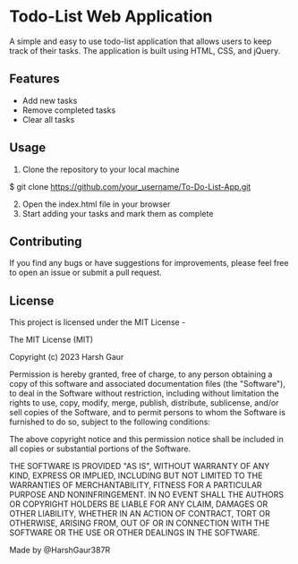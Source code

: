 # Todo-List Web Application

A simple and easy to use todo-list application that allows users to keep track of their tasks. The application is built using HTML, CSS, and jQuery.

## Features

- Add new tasks
- Remove completed tasks
- Clear all tasks

## Usage

1. Clone the repository to your local machine

$ git clone https://github.com/your_username/To-Do-List-App.git

2. Open the index.html file in your browser
3. Start adding your tasks and mark them as complete

## Contributing

If you find any bugs or have suggestions for improvements, please feel free to open an issue or submit a pull request.

## License

This project is licensed under the MIT License -

The MIT License (MIT)

Copyright (c) 2023 Harsh Gaur

Permission is hereby granted, free of charge, to any person obtaining a copy
of this software and associated documentation files (the "Software"), to deal
in the Software without restriction, including without limitation the rights
to use, copy, modify, merge, publish, distribute, sublicense, and/or sell
copies of the Software, and to permit persons to whom the Software is
furnished to do so, subject to the following conditions:

The above copyright notice and this permission notice shall be included in all
copies or substantial portions of the Software.

THE SOFTWARE IS PROVIDED "AS IS", WITHOUT WARRANTY OF ANY KIND, EXPRESS OR
IMPLIED, INCLUDING BUT NOT LIMITED TO THE WARRANTIES OF MERCHANTABILITY,
FITNESS FOR A PARTICULAR PURPOSE AND NONINFRINGEMENT. IN NO EVENT SHALL THE
AUTHORS OR COPYRIGHT HOLDERS BE LIABLE FOR ANY CLAIM, DAMAGES OR OTHER
LIABILITY, WHETHER IN AN ACTION OF CONTRACT, TORT OR OTHERWISE, ARISING FROM,
OUT OF OR IN CONNECTION WITH THE SOFTWARE OR THE USE OR OTHER DEALINGS IN THE
SOFTWARE.


Made by @HarshGaur387R

